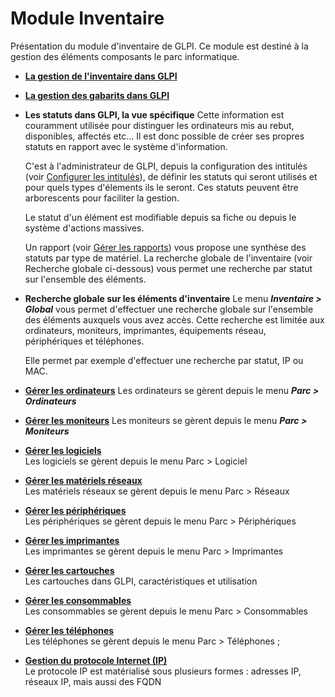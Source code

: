 Module Inventaire
=================

Présentation du module d'inventaire de GLPI. Ce module est destiné à la gestion des éléments composants le parc informatique.

-   **[La gestion de l'inventaire dans GLPI](index.php?fr/03_module_inventaire/02_gerer_son_inventaire.md)**     

-   **[La gestion des gabarits dans GLPI](index.php?fr/03_module_inventaire/03_gerer_les_gabarits.md)**   
   
-   **Les statuts dans GLPI, la vue spécifique**
    Cette information est couramment utilisée pour distinguer les ordinateurs mis au rebut, disponibles, affectés etc... Il est donc possible de créer ses propres statuts en rapport avec le système d'information.

    C'est à l'administrateur de GLPI, depuis la configuration des intitulés (voir [Configurer les intitulés](config_dropdown.html "Les intitulés se configurent depuis le menu Configuration > Intitulés")), de définir les statuts qui seront utilisés et pour quels types d'élements ils le seront. Ces statuts peuvent être arborescents pour faciliter la gestion.

    Le statut d'un élément est modifiable depuis sa fiche ou depuis le système d'actions massives.

    Un rapport (voir [Gérer les rapports](tool_report.html "Les rapports se gèrent depuis le menu Outils > Rapports")) vous propose une synthèse des statuts par type de matériel. La recherche globale de l'inventaire (voir Recherche globale ci-dessous) vous permet une recherche par statut sur l'ensemble des éléments.

-   **Recherche globale sur les éléments d'inventaire**
Le menu ***Inventaire \> Global*** vous permet d'effectuer une recherche globale sur l'ensemble des éléments auxquels vous avez accès. 
Cette recherche est limitée aux ordinateurs, moniteurs, imprimantes, équipements réseau, périphériques et téléphones.

    Elle permet par exemple d'effectuer une recherche par statut, IP ou MAC.

-   **[Gérer les ordinateurs](index.php?fr/03_module_inventaire/04_gerer_les_ordinateurs/01_gerer_les_ordinateurs.md)**
     Les ordinateurs se gèrent depuis le menu ***Parc \> Ordinateurs***

-   **[Gérer les moniteurs](index.php?fr/03_module_inventaire/05_gerer_les_moniteurs)**
     Les moniteurs se gèrent depuis le menu ***Parc \> Moniteurs***

-   **[Gérer les logiciels](../glpi/inventory_software.html)**\
     Les logiciels se gèrent depuis le menu Parc \> Logiciel
-   **[Gérer les matériels
    réseaux](../glpi/inventory_networking.html)**\
     Les matériels réseaux se gèrent depuis le menu Parc \> Réseaux
-   **[Gérer les périphériques](../glpi/inventory_peripheral.html)**\
     Les périphériques se gèrent depuis le menu Parc \> Périphériques
-   **[Gérer les imprimantes](../glpi/inventory_printer.html)**\
     Les imprimantes se gèrent depuis le menu Parc \> Imprimantes
-   **[Gérer les cartouches](../glpi/inventory_cartridge.html)**\
     Les cartouches dans GLPI, caractéristiques et utilisation
-   **[Gérer les consommables](../glpi/inventory_consumable.html)**\
     Les consommables se gèrent depuis le menu Parc \> Consommables
-   **[Gérer les téléphones](../glpi/inventory_phone.html)**\
     Les téléphones se gèrent depuis le menu Parc \> Téléphones ;
-   **[Gestion du protocole Internet (IP)](../glpi/inventory_ip.html)**\
     Le protocole IP est matérialisé sous plusieurs formes : adresses
    IP, réseaux IP, mais aussi des FQDN

